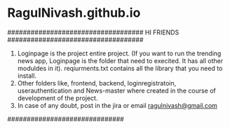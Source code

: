 # RagulNivash.github.io

###################################
HI FRIENDS
###################################

1. Loginpage is the project entire project. 
        (If you want to run the trending news app, Loginpage is the folder that need to execited. It has all other moduldes in it).
        reqiurments.txt contains all the library that you need to install.
2. Other folders like, frontend, backend, loginregistratoin, userauthentication and News-master where created in the course of development of the project.
3. In case of any doubt, post in the jira or email ragulnivash@gmail.com


##############################
